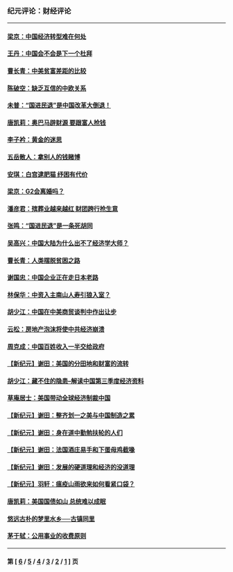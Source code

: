 ### 纪元评论：财经评论
---
#### [梁京：中国经济转型难在何处](../../pages/nsc1026/n2743647.md) 
#### [王丹：中国会不会是下一个杜拜](../../pages/nsc1026/n2742512.md) 
#### [曹长青：中美贫富差距的比较](../../pages/nsc1026/n2741956.md) 
#### [陈破空：缺乏互信的中欧关系](../../pages/nsc1026/n2741123.md) 
#### [未普：“国进民退”是中国改革大倒退！](../../pages/nsc1026/n2734614.md) 
#### [唐凯莉：奥巴马辟财源 要跟富人抢钱](../../pages/nsc1026/n2730484.md) 
#### [李子衿：黄金的迷思](../../pages/nsc1026/n2728634.md) 
#### [五岳散人：拿别人的钱赌博](../../pages/nsc1026/n2728292.md) 
#### [安琪：白宫逮肥猫 纾困有代价](../../pages/nsc1026/n2727964.md) 
#### [梁京：G2会离婚吗？](../../pages/nsc1026/n2726364.md) 
#### [潘彦君：殡葬业越来越红 财团跨行抢生意](../../pages/nsc1026/n2723172.md) 
#### [张鸣：“国进民退”是一条死胡同](../../pages/nsc1026/n2720868.md) 
#### [吴高兴：中国大陆为什么出不了经济学大师？](../../pages/nsc1026/n2714638.md) 
#### [曹长青：人类摆脱贫困之路](../../pages/nsc1026/n2714008.md) 
#### [谢国忠：中国企业正在走日本老路](../../pages/nsc1026/n2713433.md) 
#### [林保华：中资入主南山人寿引狼入室？](../../pages/nsc1026/n2711346.md) 
#### [胡少江：中国在中美商贸谈判中作出让步](../../pages/nsc1026/n2707171.md) 
#### [云松：房地产泡沫将使中共经济崩溃](../../pages/nsc1026/n2705331.md) 
#### [周克成：中国百姓收入一半交给政府](../../pages/nsc1026/n2703286.md) 
#### [【新纪元】谢田：美国的分田地和财富的流转](../../pages/nsc1026/n2699876.md) 
#### [胡少江：藏不住的隐患–解读中国第三季度经济资料](../../pages/nsc1026/n2699672.md) 
#### [草庵居士：美国带动全球经济制裁中国](../../pages/nsc1026/n2698049.md) 
#### [【新纪元】谢田：整齐划一之美与中国制造之累](../../pages/nsc1026/n2692214.md) 
#### [【新纪元】谢田：身在道中勤勉扶轮的人们](../../pages/nsc1026/n2692133.md) 
#### [【新纪元】谢田：法国酒庄易手和下蛋母鸡截喙](../../pages/nsc1026/n2692131.md) 
#### [【新纪元】谢田：发展的硬道理和经济的没道理](../../pages/nsc1026/n2692004.md) 
#### [【新纪元】羽轩：瘟疫山雨欲来如何看紧口袋？](../../pages/nsc1026/n2690386.md) 
#### [唐凯莉：美国国债如山 总统难以成眠](../../pages/nsc1026/n2685638.md) 
#### [悠远古朴的梦里水乡──古镇同里](../../pages/nsc1026/n2677688.md) 
#### [茅于轼：公用事业的收费原则](../../pages/nsc1026/n2680943.md) 

---
#### 第 [ [6](./6.md) / [5](./5.md) / [4](./4.md) / [3](./3.md) / [2](./2.md) / [1](./1.md) ] 页
